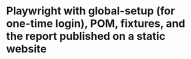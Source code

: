 
# Playwright with global-setup (for one-time login), POM, fixtures, and the report published on a static website 
